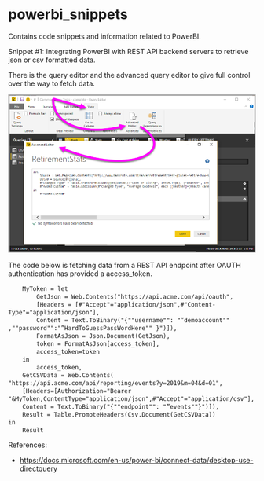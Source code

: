 # powerbi_snippets
Contains code snippets and information related to PowerBI.

Snippet #1:
Integrating PowerBI with REST API backend servers to retrieve json or csv formatted data.

There is the query editor and the advanced query editor to give full control over the way to fetch data.

![alt text](https://github.com/bjhulst/powerbi_snippets/blob/master/doc/powerbi_advanced_query_editor.png?raw=true)

The code below is fetching data from a REST API endpoint after OAUTH authentication has provided a access_token.

```let
    MyToken = let
        GetJson = Web.Contents("https://api.acme.com/api/oauth",
        [Headers = [#"Accept"="application/json",#"Content-Type"="application/json"],
        Content = Text.ToBinary("{""username"": "”demoaccount"" ,""password"":"”HardToGuessPassWordHere"" }")]),
        FormatAsJson = Json.Document(GetJson),
        token = FormatAsJson[access_token],
        access_token=token
    in
        access_token,
    GetCSVData = Web.Contents( "https://api.acme.com/api/reporting/events?y=2019&m=04&d=01",
    [Headers=[Authorization="Bearer "&MyToken,ContentType="application/json",#"Accept"="application/csv"],
    Content = Text.ToBinary("{""endpoint"": "”events""}")]),
    Result = Table.PromoteHeaders(Csv.Document(GetCSVData))
in
    Result
```


References:
  * https://docs.microsoft.com/en-us/power-bi/connect-data/desktop-use-directquery

